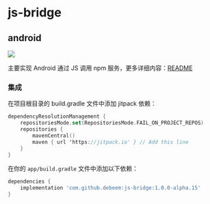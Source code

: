 # js-bridge

## android 

[![](https://jitpack.io/v/debeem/js-bridge.svg)](https://jitpack.io/#debeem/js-bridge)

主要实现 Android 通过 JS 调用 npm 服务，更多详细内容：[README](android/README.md)

### 集成

在项目根目录的 build.gradle 文件中添加 jitpack 依赖：
```kotlin
dependencyResolutionManagement {
	repositoriesMode.set(RepositoriesMode.FAIL_ON_PROJECT_REPOS)
	repositories {
		mavenCentral()
		maven { url 'https://jitpack.io' } // Add this line
	}
}
```

在你的 `app/build.gradle` 文件中添加以下依赖：

```gradle
dependencies {
    implementation 'com.github.debeem:js-bridge:1.0.0-alpha.15'
}
```
